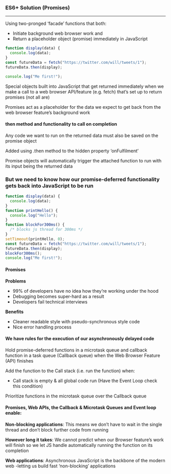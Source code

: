 ### ES6+ Solution (Promises)

---

Using two-pronged ‘facade’ functions that both:

- Initiate background web browser work and
- Return a placeholder object (promise) immediately in JavaScript

```javascript
function display(data) {
  console.log(data);
}
const futureData = fetch("https://twitter.com/will/tweets/1");
futureData.then(display);

console.log("Me first!");
```

Special objects built into JavaScript that get returned immediately when we make
a call to a web browser API/feature (e.g. fetch) that’s set up to return promises (not all are)

Promises act as a placeholder for the data we expect to get back from the web browser feature’s background work

#### then method and functionality to call on completion

Any code we want to run on the returned data must also be saved on the promise object

Added using .then method to the hidden property ‘onFulfilment’

Promise objects will automatically trigger the attached function to run with its input being the returned data

### But we need to know how our promise-deferred functionality gets back into JavaScript to be run

```javascript
function display(data) {
  console.log(data);
}
function printHello() {
  console.log("Hello");
}
function blockFor300ms() {
  /* blocks js thread for 300ms */
}
setTimeout(printHello, 0);
const futureData = fetch("https://twitter.com/will/tweets/1");
futureData.then(display);
blockFor300ms();
console.log("Me first!");
```

#### Promises

**Problems**

- 99% of developers have no idea how they’re working under the hood
- Debugging becomes super-hard as a result
- Developers fail technical interviews

**Benefits**

- Cleaner readable style with pseudo-synchronous style code
- Nice error handling process

#### We have rules for the execution of our asynchronously delayed code

Hold promise-deferred functions in a microtask queue and callback function in a task queue (Callback queue) when the Web Browser Feature (API) finishes

Add the function to the Call stack (i.e. run the function) when:

- Call stack is empty & all global code run (Have the Event Loop check this condition)

Prioritize functions in the microtask queue over the Callback queue

#### Promises, Web APIs, the Callback & Microtask Queues and Event loop enable:

**Non-blocking applications**: This means we don’t have to wait in the single thread and don’t block further code from running

**However long it takes**: We cannot predict when our Browser feature’s work will finish so we let JS handle automatically running the function on its completion

**Web applications**: Asynchronous JavaScript is the backbone of the modern web -letting us build fast ‘non-blocking’ applications
